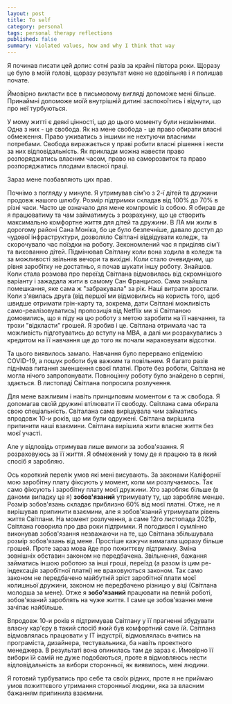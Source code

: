 ```yaml
---
layout: post
title: To self
category: personal
tags: personal therapy reflections
published: false
summary: violated values, how and why I think that way
---
```



Я починав писати цей допис сотні разів за крайні півтора роки. Щоразу це було в моїй голові, щоразу результат мене не вдовільняв і я полишав почате. 

Ймовірно викласти все в письмовому вигляді допоможе мені більше. Принаймні допоможе моїй внутрішній дитині заспокоїтись і відчути, що про неї турбуються. 

У мому житті є деякі цінності, що до цього моменту були незмінними. Одна з них - це свобода. Як на мене свобода - це право обирати власні обмеження. Право уживатись з іншими не нехтуючи власними потребами. Свобода виражається у праві робити власні рішення і нести за них відповідальність. Як приклади можна навести право розпоряджатись власним часом, право на саморозвиток та право розпоряджатись плодами власної праці.

Зараз мене позбавляють цих прав. 

Почнімо з погляду у минуле. Я утримував сім'ю з 2-ї дітей та дружини продовж нашого шлюбу. Розмір підтримки складав від 100% до 70% в різні часи. Часто це означало для мене компроміс із собою. Я обирав де я працюватиму та чам займатимусь з розрахунку, що це створить максимально комфортне життя для дітей та дружини. В ЛА ми жили в дорогому районі Сана Моніка, бо це було безпечніше, давало доступ до чудової інфраструктури, дозволяло Світлані відвідувати коледж, та скорочувало час поїздки на роботу. Зекономлений час я приділяв сім'ї та вихованню дітей. Підмінював Світлану коли вона ходила в коледж та за можливості звільняв вечори та вихідні. Коли стало очевидним, що рівня заробітку не достатньо, я почав шукати іншу роботу. Знайшов. Коли стала розмова про переїзд Світлана відмовилась від скромнішого варіанту і зажадала жити в самому Сан Франциско. Сама знайшла помешкання, яке сама ж "забракувала" за рік. Наші витрати зростали. Коли з'явилась друга (від першої ми відмовились на користь того, щоб швидше отримати грін-карту та, зокрема, дати Світлані можливість само-реалізовуватись) пропозиція від Netflix ми зі Світланою домовились, що я піду на цю роботу з метою заробити на її навчання, та трохи "відкласти" грошей. Я зробив і це. Світлана отримала час та можливість підготуватись до вступу на MBА, а далі ми розрахувались з кредитом на її навчання ще до того як почали нараховувати відсотки. 

Та цього виявилось замало. Навчання було перервано епідемією COVID-19, а пошук роботи був важким та повільним. Я багато разів піднімав питання зменшення своєї платні. Проте без роботи, Світлана не могла нічого запропонувати. Повноцінну роботу було знайдено в серпні, здається. В листопаді Світлана попросила розлучення.

Для мене важливим і навіть принциповим моментом є та ж свобода. Я допомагав своїй дружині втілювати її свободу. Світлана сама обирала свою спеціальність. Світалана сама вирішувала чим займатись впродовж 10-и років, що ми були одружені. Світлана вирішила припинити наші взаємини. Світлана вирішила жити власне життя без моєї участі. 

Але у відповідь отримував лише вимоги за зобов'язання. Я розраховуюсь за її життя. Я обмежений у тому де я працюю та в який спосіб я заробляю.

Ось короткий перелік умов які мені висувають. За законами Каліфорнії мою заробітну плату фіксують у момент, коли ми розлучаємось. Так само фіксують і заробітну плату моєї дружини. Хто заробляє більше (в даноми випадку це я) **зобов'язаний** утримувату ту, що заробляє менше. Розмір зобов'язань складає приблизно 60% від моєї платні. Отже,  не я вирішував припинити взаємини, але я зобов'язаний утримувати рівень життя Світлани. На момент розлучення, а саме 12го листопада 2021р, Світлана говорила про два роки підтримки. Я погодився і сумлінно виконував зобов'язання незважаючи на те, що Світлана збільшувала розмір зобов'язань від мене. Простіше кажучи вимагала щоразу більше грошей. Проте зараз мова йде про пожиттєву підтримку. Зміна зовнішніх обставин законом не передбачена. Звільнення, бажання займатись іншою роботою за інші гроші, переїзд (а разом із цим ре-індексація заробітної платні) не враховуються законом. Так само законом не передбачено майбутній зріст заробітної плати моєї колишньої дружини, законом не передбачено різницю у віці (Світлана молодша за мене). Отже я **зобо'язаний** працювати на певній роботі, зобов'язаний зароблять на чуже життя. І саме це зобов'язання мене зачіпає найбільше. 

Впродовж 10-и років я підтримував Світлану у її прагненні збудувати власну кар'єру в такий спосіб який був комфортний саме їй. Світлана відмовлялась працювати у ІТ індустрії, відмовлялась вчитись на програміста, дизайнера, тестувальника, ба навіть проектного менеджера. В результаті вона опинилась там де зараз є. Ймовірно її вибори їй самій не дуже подобаються, проте я відмовляюсь нести відповідальність за вибори сторонньої, як виявилось, мені людини.

Я готовий турбуватись про себе та своїх рідних, проте я не приймаю умов пожиттєвого утримання сторонньої людини, яка за власним бажанням припинила взаємини.


